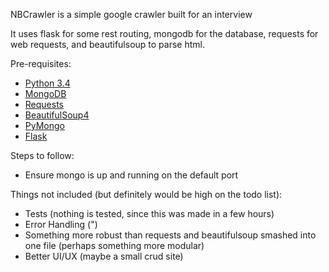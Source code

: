 NBCrawler is a simple google crawler built for an interview

It uses flask for some rest routing, mongodb for the database, requests for web requests, and beautifulsoup to parse html.

Pre-requisites:
- [Python 3.4]("https://www.python.org/downloads/")
- [MongoDB]("https://www.mongodb.org/")
- [Requests]("http://docs.python-requests.org/en/latest/")
- [BeautifulSoup4]("http://www.crummy.com/software/BeautifulSoup/bs4/doc/")
- [PyMongo]("http://api.mongodb.org/python/current/")
- [Flask]("http://flask.pocoo.org/")

Steps to follow:
- Ensure mongo is up and running on the default port

Things not included (but definitely would be high on the todo list):
- Tests (nothing is tested, since this was made in a few hours)
- Error Handling (")
- Something more robust than requests and beautifulsoup smashed into one file (perhaps something more modular)
- Better UI/UX (maybe a small crud site)
